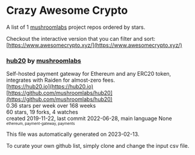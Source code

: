 # Crazy Awesome Crypto
A list of 1 [mushroomlabs](https://github.com/mushroomlabs) project repos ordered by stars.  

Checkout the interactive version that you can filter and sort: 
[https://www.awesomecrypto.xyz/](https://www.awesomecrypto.xyz/)  


### [hub20](https://github.com/mushroomlabs/hub20) by [mushroomlabs](https://github.com/mushroomlabs)  
Self-hosted payment gateway for Ethereum and any ERC20 token, integrates with Raiden for almost-zero fees.  
[https://hub20.io](https://hub20.io)  
[https://github.com/mushroomlabs/hub20](https://github.com/mushroomlabs/hub20)  
0.36 stars per week over 168 weeks  
60 stars, 19 forks, 4 watches  
created 2019-11-22, last commit 2022-06-28, main language None  
<sub><sup>ethereum, payment-gateway, payments</sup></sub>


This file was automatically generated on 2023-02-13.  

To curate your own github list, simply clone and change the input csv file.  